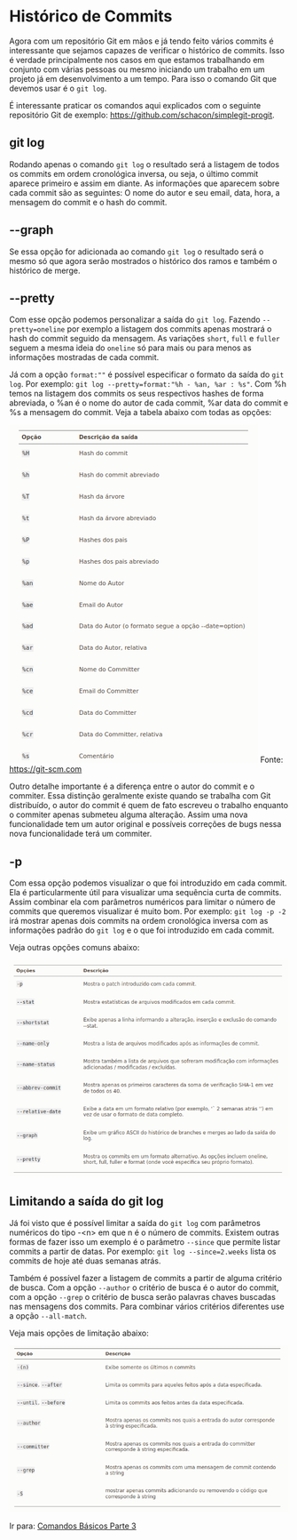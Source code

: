 # Histórico de Commits

Agora com um repositório Git em mãos e já tendo feito vários commits é interessante que sejamos capazes de verificar o histórico de commits. Isso é verdade principalmente nos casos em que estamos trabalhando em conjunto com várias pessoas ou mesmo iniciando um trabalho em um projeto já em desenvolvimento a um tempo. Para isso o comando Git que devemos usar é o `git log`.

É interessante praticar os comandos aqui explicados com o seguinte repositório Git de exemplo: https://github.com/schacon/simplegit-progit.

## git log

Rodando apenas o comando `git log` o resultado será a listagem de todos os commits em ordem cronológica inversa, ou seja, o último commit aparece primeiro e assim em diante. As informações que aparecem sobre cada commit são as seguintes: O nome do autor e seu email, data, hora, a mensagem do commit e o hash do commit. 

## --graph

Se essa opção for adicionada ao comando `git log` o resultado será o mesmo só que agora serão mostrados o histórico dos ramos e também o histórico de merge.

## --pretty

Com esse opção podemos personalizar a saída do `git log`. Fazendo `--pretty=oneline` por exemplo a listagem dos commits apenas mostrará o hash do commit seguido da mensagem. As variações `short`, `full` e `fuller` seguem a mesma ideia do `oneline` só para mais ou para menos as informações mostradas de cada commit.

Já com a opção `format:""` é possível especificar o formato da saída do `git log`. Por exemplo: `git log --pretty=format:"%h - %an, %ar : %s"`. Com %h temos na listagem dos commits os seus respectivos hashes de forma abreviada, o %an é o nome do autor de cada commit, %ar data do commit e %s a mensagem do commit. Veja a tabela abaixo com todas as opções:

![](images/tabela_opcoes_format.png)
Fonte: https://git-scm.com

Outro detalhe importante é a diferença entre o autor do commit e o commiter. Essa distinção geralmente existe quando se trabalha com Git distribuído, o autor do commit é quem de fato escreveu o trabalho enquanto o commiter apenas submeteu alguma alteração. Assim uma nova funcionalidade tem um autor original e possíveis correções de bugs nessa nova funcionalidade terá um commiter. 

## -p

Com essa opção podemos visualizar o que foi introduzido em cada commit. Ela é particularmente útil para visualizar uma sequência curta de commits. Assim combinar ela com parâmetros numéricos para limitar o número de commits que queremos visualizar é muito bom. Por exemplo: `git log -p -2` irá mostrar apenas dois commits na ordem cronológica inversa com as informações padrão do `git log` e o que foi introduzido em cada commit.

Veja outras opções comuns abaixo:

![](images/opcoes_comuns_git_log.png)

## Limitando a saída do git log

Já foi visto que é possível limitar a saída do `git log` com parâmetros numéricos do tipo -\<n> em que n é o número de commits. Existem outras formas de fazer isso um exemplo é o parâmetro `--since` que permite listar commits a partir de datas. Por exemplo: `git log --since=2.weeks` lista os commits de hoje até duas semanas atrás.

Também é possível fazer a listagem de commits a partir de alguma critério de busca. Com a opção `--author` o critério de busca é o autor do commit, com a opção `--grep` o critério de busca serão palavras chaves buscadas nas mensagens dos commits. Para combinar vários critérios diferentes use a opção `--all-match`.

Veja mais opções de limitação abaixo:

![](images/opcoes_limitacao.png)

Ir para: [Comandos Básicos Parte 3](comandos_basicos-3.md)
